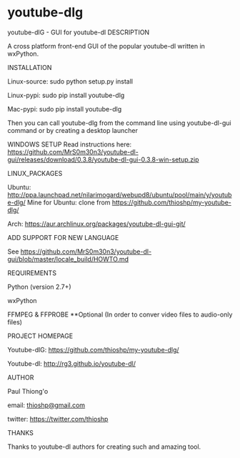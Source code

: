 # youtube-dlg
youtube-dlG - GUI for youtube-dl
DESCRIPTION

A cross platform front-end GUI of the popular youtube-dl written in wxPython.

INSTALLATION

Linux-source: sudo python setup.py install

Linux-pypi: sudo pip install youtube-dlg

Mac-pypi: sudo pip install youtube-dlg

Then you can call youtube-dlg from the command line using youtube-dl-gui command or by creating a desktop launcher

WINDOWS SETUP
Read instructions here: https://github.com/MrS0m30n3/youtube-dl-gui/releases/download/0.3.8/youtube-dl-gui-0.3.8-win-setup.zip

LINUX_PACKAGES

Ubuntu: http://ppa.launchpad.net/nilarimogard/webupd8/ubuntu/pool/main/y/youtube-dlg/
Mine for Ubuntu: clone from https://github.com/thioshp/my-youtube-dlg/

Arch: https://aur.archlinux.org/packages/youtube-dl-gui-git/

ADD SUPPORT FOR NEW LANGUAGE

See https://github.com/MrS0m30n3/youtube-dl-gui/blob/master/locale_build/HOWTO.md

REQUIREMENTS

Python (version 2.7+)

wxPython

FFMPEG & FFPROBE **Optional (In order to conver video files to audio-only files)

PROJECT HOMEPAGE

Youtube-dlG: https://github.com/thioshp/my-youtube-dlg/

Youtube-dl: http://rg3.github.io/youtube-dl/

AUTHOR

Paul Thiong'o

email: thioshp@gmail.com

twitter: https://twitter.com/thioshp

THANKS

Thanks to youtube-dl authors for creating such and amazing tool.
